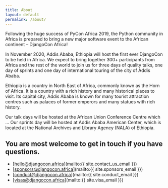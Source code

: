 ```yaml
---
title: About
layout: default
permalink: /about/
---
```

Following the huge success of PyCon Africa 2019, the Python
community in Africa is prepared to bring a new major software
event to the African continent – DjangoCon Africa!

In November 2020, Addis Ababa, Ethiopia will host the first
ever DjangoCon to be held in Africa. We expect to bring
together 300+ participants from Africa and the rest of the
world to join us for three days of quality talks, one day of
sprints and one day of international touring of the city of Addis
Ababa.

Ethiopia is a country in North East of Africa, commonly known
as the Horn of Africa. It is a country with a rich history and
many historical places to visit. Its capital city, Addis Ababa is
known for many tourist attraction centres such as palaces of
former emperors and many statues with rich history.

Our talk days will be hosted at the African Union Conference
Centre which … Our sprints day will be hosted at Addis Ababa
American Center, which is located at the National Archives and
Library Agency (NALA) of Ethiopia.

## You are most welcome to get in touch if you have questions.

- [hello@djangocon.africa](mailto:{{ site.contact_us_email }})
- [sponsors@djangocon.africa](mailto:{{ site.sponsors_email }})
- [conduct@djangocon.africa](mailto:{{ site.conduct_email }})
- [visas@djangocon.africa](mailto:{{ site.visa_email }})
